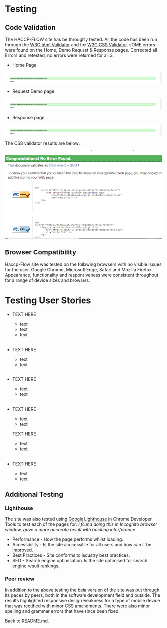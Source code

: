 # Testing
## Code Validation

The HACCP-FLOW site has be throughly tested. All the code has been run through the [W3C html Validator](https://validator.w3.org/) and the [W3C CSS Validator](https://jigsaw.w3.org/css-validator/). sOME errors were found on the Home, Demo Request & Response pages. Corrected all Errors and retested, no errors were returned for all 3. 

* Home Page

![W3C Validator test result](assets/css/images/readme-images/validator.png)

* Request Demo page

![W3C Validator test result](assets/css/images/readme-images/validator.png)

* Response page

![W3C Validator test result](assets/css/images/readme-images/validator.png)


The CSS validator results are below:

![CSS Validator test result](assets/css/images/readme-images/css-validator.png)

## Browser Compatibility

Haccp-Flow site was tested on the following browsers with no visible issues for the user. 
Google Chrome, Microsoft Edge, Safari and Mozilla Firefox. Appearance, functionality and responsiveness were consistent throughout for a range of device sizes and browsers.


# Testing User Stories

* TEXT HERE
   * text
   * text
   * text

    <br>
* TEXT HERE
    * text
    * text

    <br>
* TEXT HERE
    * text
    * text

    <br>
* TEXT HERE
    * text
    * text

     TEXT HERE
    * text
    * text

    <br>
* TEXT HERE
    * text
    * text


## Additional Testing
### Lighthouse
The site was also tested using [Google Lighthouse](https://developers.google.com/web/tools/lighthouse) in Chrome Developer Tools to test each of the pages for:
_I found doing this in Incognito browser window, gave a more accurate result with backing interferance_

* Performance - How the page performs whilst loading.
* Accessibility - Is the site acccessible for all users and how can it be improved.
* Best Practices - Site conforms to industry best practices.
* SEO - Search engine optimisation. Is the site optimised for search engine result rankings.

### Peer review
In addition to the above testing the beta version of the site was put through its paces by peers, both in the software development field and outside. The results highlighted responsive design weakness for a type of mobile device that was rectified with minor CSS amendments. There were also minor spelling and grammar errors that have since been fixed.

Back to [README.md](./README.md#testing).